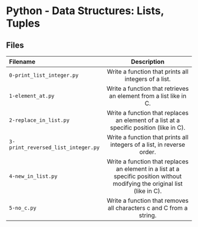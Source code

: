 # Python - Data Structures: Lists, Tuples
## Files
| Filename | Description |
| :-------------- | :-----------: |
| `0-print_list_integer.py` | Write a function that prints all integers of a list. |
| `1-element_at.py` | Write a function that retrieves an element from a list like in C. |
| `2-replace_in_list.py` | Write a function that replaces an element of a list at a specific position (like in C). |
| `3-print_reversed_list_integer.py` | Write a function that prints all integers of a list, in reverse order. |
| `4-new_in_list.py` | Write a function that replaces an element in a list at a specific position without modifying the original list (like in C). |
| `5-no_c.py` | Write a function that removes all characters c and C from a string. |